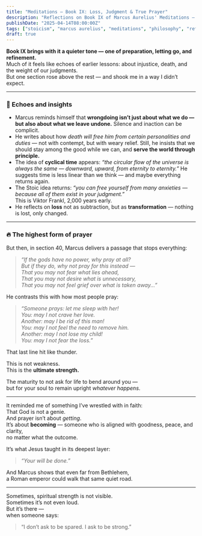 ```yaml
---
title: "Meditations – Book IX: Loss, Judgment & True Prayer"
description: "Reflections on Book IX of Marcus Aurelius' Meditations — from justice and decay to a striking meditation on what it really means to pray with maturity and strength."
publishDate: "2025-04-14T08:00:00Z"
tags: ["stoicism", "marcus aurelius", "meditations", "philosophy", "reflection"]
draft: true
---
```


**Book IX brings with it a quieter tone — one of preparation, letting go, and refinement.**  
Much of it feels like echoes of earlier lessons: about injustice, death, and the weight of our judgments.  
But one section rose above the rest — and shook me in a way I didn’t expect.

---

### 🔁 Echoes and insights

- Marcus reminds himself that **wrongdoing isn’t just about what we do — but also about what we leave undone.** Silence and inaction can be complicit.
- He writes about how *death will free him from certain personalities and duties* — not with contempt, but with weary relief. Still, he insists that we should stay among the good while we can, and **serve the world through principle.**
- The idea of **cyclical time** appears: *“the circular flow of the universe is always the same — downward, upward, from eternity to eternity.”* He suggests time is less linear than we think — and maybe everything returns again.
- The Stoic idea returns: *“you can free yourself from many anxieties — because all of them exist in your judgment.”*  
  This is Viktor Frankl, 2,000 years early.
- He reflects on **loss** not as subtraction, but as **transformation** — nothing is lost, only changed.

---

### 🔥 The highest form of prayer

But then, in section 40, Marcus delivers a passage that stops everything:

> *“If the gods have no power, why pray at all?  
> But if they do, why not pray for this instead —  
> That you may not fear what lies ahead,  
> That you may not desire what is unnecessary,  
> That you may not feel grief over what is taken away...”*

He contrasts this with how most people pray:

> *“Someone prays: let me sleep with her!  
> You: may I not crave her love.  
> Another: may I be rid of this man!  
> You: may I not feel the need to remove him.  
> Another: may I not lose my child!  
> You: may I not fear the loss.”*

That last line hit like thunder.

This is not weakness.  
This is the **ultimate strength.**

The maturity to not ask for life to bend around you —  
but for your soul to remain upright *whatever happens*.

---

It reminded me of something I’ve wrestled with in faith:  
That God is not a genie.  
And prayer isn’t about *getting*.  
It’s about **becoming** — someone who is aligned with goodness, peace, and clarity,  
no matter what the outcome.

It’s what Jesus taught in its deepest layer:  
> *“Your will be done.”*

And Marcus shows that even far from Bethlehem,  
a Roman emperor could walk that same quiet road.

---

Sometimes, spiritual strength is not visible.  
Sometimes it’s not even loud.  
But it’s there —  
when someone says:  
> “I don’t ask to be spared. I ask to be strong.”

